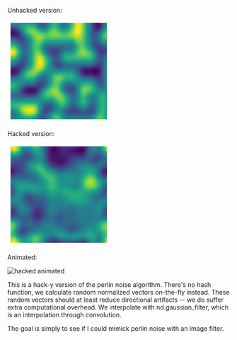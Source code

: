 Unhacked version:

![normal perlin](unhacked.png)


Hacked version:

![hacked perlin](preview.png)

Animated:

![hacked animated](animated_perlin.png)

This is a hack-y version of the perlin noise algorithm.  There's no hash
function, we calculate random normalized vectors on-the-fly instead. These
random vectors should at least reduce directional artifacts -- we do suffer
extra computational overhead. We interpolate with nd.gaussian_filter, which is
an interpolation through convolution.

The goal is simply to see if I could mimick perlin noise with an image filter.